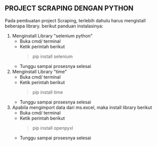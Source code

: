 ## PROJECT SCRAPING DENGAN PYTHON
Pada pembuatan project Scraping, terlebih dahulu harus mengistall beberapa library. berikut panduan instalasinya:

1. Menginstall Library "selenium python"
    - Buka cmd/ terminal
    - Ketik perintah berikut
        > pip install selenium
    - Tunggu sampai prosesnya selesai
2. Menginstall Library "time"
    - Buka cmd/ terminal
    - Ketik perintah berikut
        > pip install time
    - Tunggu sampai prosesnya selesai
3. Apabila mengimport data dari ms.excel, maka install library berikut
    - Buka cmd/ terminal
    - Ketik perintah berikut
        > pip install openpyxl
    - Tunggu sampai prosesnya selesai